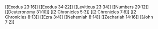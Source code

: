 [[Exodus 23:16]]
[[Exodus 34:22]]
[[Leviticus 23:34]]
[[Numbers 29:12]]
[[Deuteronomy 31:10]]
[[2 Chronicles 5:3]]
[[2 Chronicles 7:8]]
[[2 Chronicles 8:13]]
[[Ezra 3:4]]
[[Nehemiah 8:14]]
[[Zechariah 14:16]]
[[John 7:2]]
